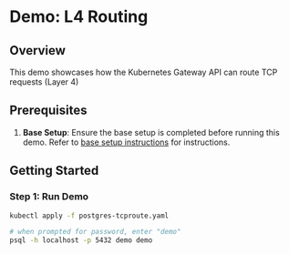 # Demo: L4 Routing

## Overview

This demo showcases how the Kubernetes Gateway API can route TCP requests (Layer 4)

## Prerequisites

1. **Base Setup**: Ensure the base setup is completed before running this demo. Refer to [base setup
   instructions](../../README.md) for instructions.

## Getting Started

### Step 1: Run Demo

```bash
kubectl apply -f postgres-tcproute.yaml

# when prompted for password, enter "demo"
psql -h localhost -p 5432 demo demo
```
